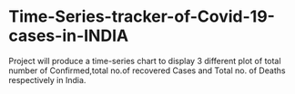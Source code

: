 # Time-Series-tracker-of-Covid-19-cases-in-INDIA
Project will produce a time-series chart to display 3 different plot of total number of Confirmed,total no.of recovered Cases and Total no. of Deaths respectively in India.
